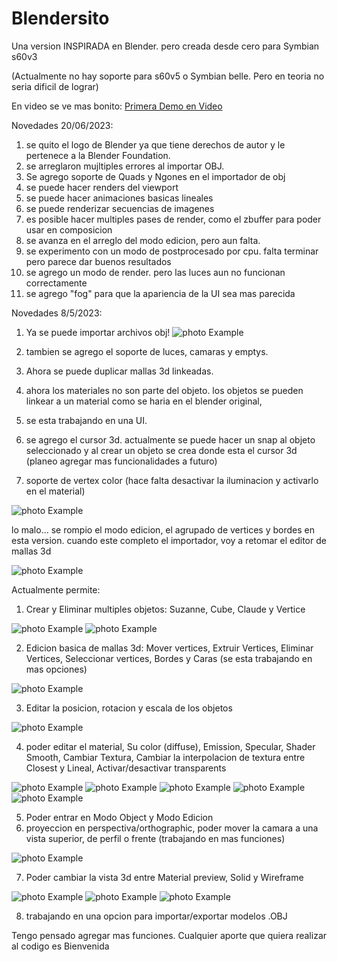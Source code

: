 # Blendersito
Una version INSPIRADA en Blender. pero creada desde cero para Symbian s60v3

(Actualmente no hay soporte para s60v5 o Symbian belle. Pero en teoria no seria dificil de lograr)

En video se ve mas bonito: [Primera Demo en Video](https://youtu.be/dMe-Vit5OT0)

Novedades 20/06/2023:
1) se quito el logo de Blender ya que tiene derechos de autor y le pertenece a la Blender Foundation.
2) se arreglaron mujltiples errores al importar OBJ.
3) Se agrego soporte de Quads y Ngones en el importador de obj
4) se puede hacer renders del viewport
5) se puede hacer animaciones basicas lineales
6) se puede renderizar secuencias de imagenes
7) es posible hacer multiples pases de render, como el zbuffer para poder usar en composicion
8) se avanza en el arreglo del modo edicion, pero aun falta.
9) se experimento con un modo de postprocesado por cpu. falta terminar pero parece dar buenos resultados
10) se agrego un modo de render. pero las luces aun no funcionan correctamente
11) se agrego "fog" para que la apariencia de la UI sea mas parecida

Novedades 8/5/2023:
1) Ya se puede importar archivos obj!
![photo Example](https://github.com/Dante-Leoncini/Blendersito/blob/main/capturas/importObj.png?raw=true)

2) tambien se agrego el soporte de luces, camaras y emptys.
3) Ahora se puede duplicar mallas 3d linkeadas.
4) ahora los materiales no son parte del objeto. los objetos se pueden linkear a un material como se haria en el blender original,
5) se esta trabajando en una UI.
6) se agrego el cursor 3d. actualmente se puede hacer un snap al objeto seleccionado y al crear un objeto se crea donde esta el cursor 3d (planeo agregar mas funcionalidades a futuro)
7) soporte de vertex color (hace falta desactivar la iluminacion y activarlo en el material)
   
![photo Example](https://github.com/Dante-Leoncini/Blendersito/blob/main/capturas/vertexcolor.png?raw=true)

lo malo... se rompio el modo edicion, el agrupado de vertices y bordes en esta version. cuando este completo el importador, voy a retomar el editor de mallas 3d

![photo Example](https://github.com/Dante-Leoncini/Blendersito/blob/main/capturas/nuevaUI.png?raw=true)

Actualmente permite:
1) Crear y Eliminar multiples objetos: Suzanne, Cube, Claude y Vertice

![photo Example](https://github.com/Dante-Leoncini/Blendersito/blob/main/capturas/Screenshot0007.jpg?raw=true)
![photo Example](https://github.com/Dante-Leoncini/Blendersito/blob/main/capturas/Screenshot0034.jpg?raw=true)

2) Edicion basica de mallas 3d: Mover vertices, Extruir Vertices, Eliminar Vertices, Seleccionar vertices, Bordes y Caras (se esta trabajando en mas opciones)

![photo Example](https://github.com/Dante-Leoncini/Blendersito/blob/main/capturas/Screenshot0027.jpg?raw=true)

3) Editar la posicion, rotacion y escala de los objetos

![photo Example](https://github.com/Dante-Leoncini/Blendersito/blob/main/capturas/Screenshot0026.jpg?raw=true)

4) poder editar el material, Su color (diffuse), Emission, Specular, Shader Smooth, Cambiar Textura, Cambiar la interpolacion de textura entre Closest y Lineal, Activar/desactivar transparents

![photo Example](https://github.com/Dante-Leoncini/Blendersito/blob/main/capturas/Screenshot0014.jpg)
![photo Example](https://github.com/Dante-Leoncini/Blendersito/blob/main/capturas/Screenshot0016.jpg?raw=true)
![photo Example](https://github.com/Dante-Leoncini/Blendersito/blob/main/capturas/Screenshot0024.jpg)
![photo Example](https://github.com/Dante-Leoncini/Blendersito/blob/main/capturas/Screenshot0023.jpg)
![photo Example](https://github.com/Dante-Leoncini/Blendersito/blob/main/capturas/Screenshot0025.jpg)

5) Poder entrar en Modo Object y Modo Edicion
6) proyeccion en perspectiva/orthographic, poder mover la camara a una vista superior, de perfil o frente (trabajando en mas funciones)

![photo Example](https://github.com/Dante-Leoncini/Blendersito/blob/main/capturas/mejores%20(1).jpg?raw=true)

7) Poder cambiar la vista 3d entre Material preview, Solid y Wireframe

![photo Example](https://github.com/Dante-Leoncini/Blendersito/blob/main/capturas/Screenshot0034.jpg)
![photo Example](https://github.com/Dante-Leoncini/Blendersito/blob/main/capturas/Screenshot0036.jpg)
![photo Example](https://github.com/Dante-Leoncini/Blendersito/blob/main/capturas/Screenshot0038.jpg)

8) trabajando en una opcion para importar/exportar modelos .OBJ

Tengo pensado agregar mas funciones. Cualquier aporte que quiera realizar al codigo es Bienvenida
